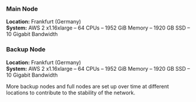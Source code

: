 ### Main Node  
__Location:__ Frankfurt (Germany)  
__System:__ AWS 2 x1.16xlarge – 64 CPUs – 1952 GiB Memory – 1920 GB SSD – 10 Gigabit Bandwidth  

### Backup Node  
__Location:__ Frankfurt (Germany)  
__System:__ AWS 2 x1.16xlarge – 64 CPUs – 1952 GiB Memory – 1920 GB SSD – 10 Gigabit Bandwidth  

More backup nodes and full nodes are set up over time at different locations to contribute to the stability of the network.
